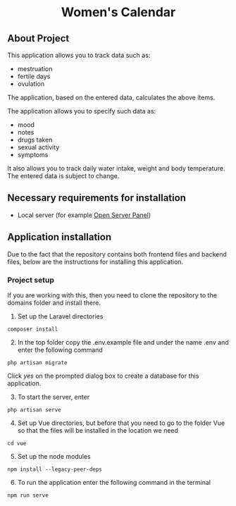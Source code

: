 <h1 align="center">Women's Calendar</h1>

## About Project

This application allows you to track data such as:
- mestruation
- fertile days
- ovulation

The application, based on the entered data, calculates the above items.

The application allows you to specify such data as:
- mood
- notes
- drugs taken
- sexual activity
- symptoms
  
It also allows you to track daily water intake, weight and body temperature.
The entered data is subject to change.


## Necessary requirements for installation
- Local server (for example <a href="https://ospanel.io/">Open Server Panel</a>)


## Application installation

Due to the fact that the repository contains both frontend files and backend files, below are the instructions for installing this application.

### Project setup

If you are working with this, then you need to clone the repository to the domains folder and install there.

1. Set up the Laravel directories
```
composer install
```
2. In the top folder copy the .env.example file and under the name .env and enter the following command
```
php artisan migrate
```
Click *yes* on the prompted dialog box to create a database for this application.

3. To start the server, enter 
```
php artisan serve
```
4. Set up Vue directories, but before that you need to go to the folder Vue so that the files will be installed in the location we need
```
cd vue
```
5. Set up the node modules
```
npm install --legacy-peer-deps
```
6. To run the application enter the following command in the terminal
```
npm run serve
```
